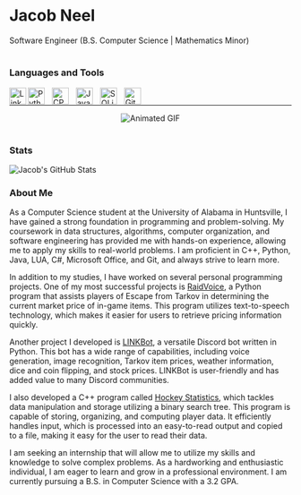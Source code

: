 # Jacob Neel

Software Engineer (B.S. Computer Science | Mathematics Minor)

#

### Languages and Tools
<a href=https://www.linkedin.com/in/jacob-neel-279b3b228/> 
<img align ="left" alt="LinkedIn" width="30px" src="https://cdn.jsdelivr.net/gh/devicons/devicon/icons/linkedin/linkedin-original.svg"></a>
<img align="left" alt="Python" width="30px" style="padding-right:10px;" src='https://cdn.jsdelivr.net/gh/devicons/devicon/icons/python/python-original.svg'>
<img align="left" alt="CPP" width="30px" style="padding-right:10px;" src="https://cdn.jsdelivr.net/gh/devicons/devicon/icons/cplusplus/cplusplus-original.svg">
<img align="left" alt="Java" width="30px" style="padding-right:10px;" src="https://cdn.jsdelivr.net/gh/devicons/devicon/icons/java/java-original.svg">
<img align="left" alt="SQLite" width="30px" style="padding-right:10px;" src="https://cdn.jsdelivr.net/gh/devicons/devicon/icons/sqlite/sqlite-original.svg">
<img align="left" alt="Git" width="30px" style="padding-right:10px;" src="https://cdn.jsdelivr.net/gh/devicons/devicon/icons/git/git-original.svg">

<br>

---

<div style="text-align: center; width: 100%;">
  <img src="https://media.giphy.com/media/xUA7bdpLxQhsSQdyog/giphy.gif" alt="Animated GIF">
</div>

#

### Stats
![Jacob's GitHub Stats](https://github-readme-stats.vercel.app/api?username=link2427&show_icons=true&theme=nord)


### About Me

As a Computer Science student at the University of Alabama in Huntsville, I have gained a strong foundation in programming and problem-solving. My coursework in data structures, algorithms, computer organization, and software engineering has provided me with hands-on experience, allowing me to apply my skills to real-world problems. I am proficient in C++, Python, Java, LUA, C#, Microsoft Office, and Git, and always strive to learn more.

In addition to my studies, I have worked on several personal programming projects. One of my most successful projects is [RaidVoice](https://github.com/link2427/RaidVoice), a Python program that assists players of Escape from Tarkov in determining the current market price of in-game items. This program utilizes text-to-speech technology, which makes it easier for users to retrieve pricing information quickly.

Another project I developed is [LINKBot](https://github.com/link2427/LINK-Bot), a versatile Discord bot written in Python. This bot has a wide range of capabilities, including voice generation, image recognition, Tarkov item prices, weather information, dice and coin flipping, and stock prices. LINKBot is user-friendly and has added value to many Discord communities.

I also developed a C++ program called [Hockey Statistics](https://github.com/link2427/Hockey-Player-Statistics), which tackles data manipulation and storage utilizing a binary search tree. This program is capable of storing, organizing, and computing player data. It efficiently handles input, which is processed into an easy-to-read output and copied to a file, making it easy for the user to read their data.

I am seeking an internship that will allow me to utilize my skills and knowledge to solve complex problems. As a hardworking and enthusiastic individual, I am eager to learn and grow in a professional environment. I am currently pursuing a B.S. in Computer Science with a 3.2 GPA.
